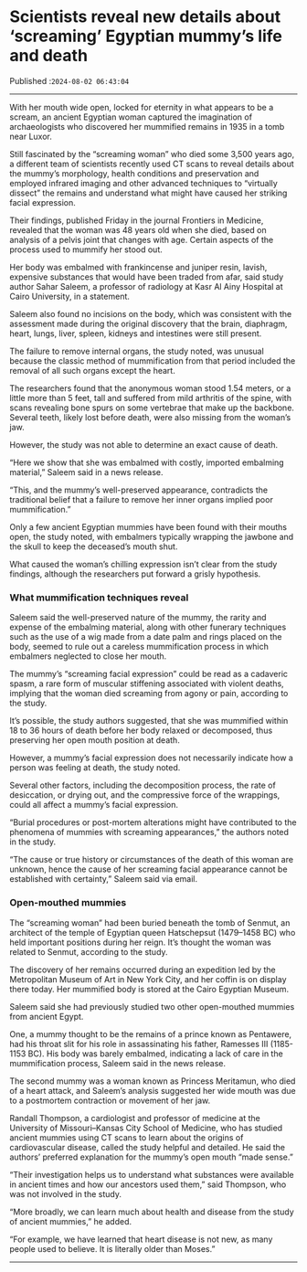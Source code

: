 # Scientists reveal new details about ‘screaming’ Egyptian mummy’s life and death

Published :`2024-08-02 06:43:04`

---

With her mouth wide open, locked for eternity in what appears to be a scream, an ancient Egyptian woman captured the imagination of archaeologists who discovered her mummified remains in 1935 in a tomb near Luxor.

Still fascinated by the “screaming woman” who died some 3,500 years ago, a different team of scientists recently used CT scans to reveal details about the mummy’s morphology, health conditions and preservation and employed infrared imaging and other advanced techniques to “virtually dissect” the remains and understand what might have caused her striking facial expression.

Their findings, published Friday in the journal Frontiers in Medicine, revealed that the woman was 48 years old when she died, based on analysis of a pelvis joint that changes with age. Certain aspects of the process used to mummify her stood out.

Her body was embalmed with frankincense and juniper resin, lavish, expensive substances that would have been traded from afar, said study author Sahar Saleem, a professor of radiology at Kasr Al Ainy Hospital at Cairo University, in a statement.

Saleem also found no incisions on the body, which was consistent with the assessment made during the original discovery that the brain, diaphragm, heart, lungs, liver, spleen, kidneys and intestines were still present.

The failure to remove internal organs, the study noted, was unusual because the classic method of mummification from that period included the removal of all such organs except the heart.

The researchers found that the anonymous woman stood 1.54 meters, or a little more than 5 feet, tall and suffered from mild arthritis of the spine, with scans revealing bone spurs on some vertebrae that make up the backbone. Several teeth, likely lost before death, were also missing from the woman’s jaw.

However, the study was not able to determine an exact cause of death.

“Here we show that she was embalmed with costly, imported embalming material,” Saleem said in a news release.

“This, and the mummy’s well-preserved appearance, contradicts the traditional belief that a failure to remove her inner organs implied poor mummification.”

Only a few ancient Egyptian mummies have been found with their mouths open, the study noted, with embalmers typically wrapping the jawbone and the skull to keep the deceased’s mouth shut.

What caused the woman’s chilling expression isn’t clear from the study findings, although the researchers put forward a grisly hypothesis.

### What mummification techniques reveal

Saleem said the well-preserved nature of the mummy, the rarity and expense of the embalming material, along with other funerary techniques such as the use of a wig made from a date palm and rings placed on the body, seemed to rule out a careless mummification process in which embalmers neglected to close her mouth.

The mummy’s “screaming facial expression” could be read as a cadaveric spasm, a rare form of muscular stiffening associated with violent deaths, implying that the woman died screaming from agony or pain, according to the study.

It’s possible, the study authors suggested, that she was mummified within 18 to 36 hours of death before her body relaxed or decomposed, thus preserving her open mouth position at death.

However, a mummy’s facial expression does not necessarily indicate how a person was feeling at death, the study noted.

Several other factors, including the decomposition process, the rate of desiccation, or drying out, and the compressive force of the wrappings, could all affect a mummy’s facial expression.

“Burial procedures or post-mortem alterations might have contributed to the phenomena of mummies with screaming appearances,” the authors noted in the study.

“The cause or true history or circumstances of the death of this woman are unknown, hence the cause of her screaming facial appearance cannot be established with certainty,” Saleem said via email.

### Open-mouthed mummies

The “screaming woman” had been buried beneath the tomb of Senmut, an architect of the temple of Egyptian queen Hatschepsut (1479–1458 BC) who held important positions during her reign. It’s thought the woman was related to Senmut, according to the study.

The discovery of her remains occurred during an expedition led by the Metropolitan Museum of Art in New York City, and her coffin is on display there today. Her mummified body is stored at the Cairo Egyptian Museum.

Saleem said she had previously studied two other open-mouthed mummies from ancient Egypt.

One, a mummy thought to be the remains of a prince known as Pentawere, had his throat slit for his role in assassinating his father, Ramesses III (1185-1153 BC). His body was barely embalmed, indicating a lack of care in the mummification process, Saleem said in the news release.

The second mummy was a woman known as Princess Meritamun, who died of a heart attack, and Saleem’s analysis suggested her wide mouth was due to a postmortem contraction or movement of her jaw.

Randall Thompson, a cardiologist and professor of medicine at the University of Missouri–Kansas City School of Medicine, who has studied ancient mummies using CT scans to learn about the origins of cardiovascular disease, called the study helpful and detailed. He said the authors’ preferred explanation for the mummy’s open mouth “made sense.”

“Their investigation helps us to understand what substances were available in ancient times and how our ancestors used them,” said Thompson, who was not involved in the study.

“More broadly, we can learn much about health and disease from the study of ancient mummies,” he added.

“For example, we have learned that heart disease is not new, as many people used to believe. It is literally older than Moses.”

---

